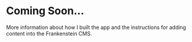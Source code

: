 # Coming Soon...

More information about how I built the app and the instructions for adding content into the Frankenstein CMS.